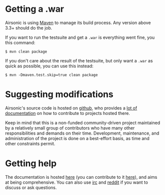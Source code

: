 # Getting a .war

Airsonic is using [Maven](https://maven.apache.org/) to manage its build
process. Any version above 3.3+ should do the job.

If you want to run the testsuite and get a `.war` is everything went fine,
you this command:

```
$ mvn clean package 
```

If you don't care about the result of the testsuite, but only
want a `.war` as quick as possible, you can use this instead:

```
$ mvn -Dmaven.test.skip=true clean package 
```


# Suggesting modifications

Airsonic's source code is hosted on [github](https://github.com/airsonic/airsonic/),
who provides a [lot of documentation](https://help.github.com/en) on how
to contribute to projects hosted there.

Keep in mind that this is a non-funded community-driven project maintained by
a relatively small group of contributors who have many other responsibilities
and demands on their time. Development, maintenance, and administration of the
project is done on a best-effort basis, as time and other constraints permit.

# Getting help

The documentation is hosted [here](https://airsonic.github.io/) (you can
contribute to it [here](https://github.com/airsonic/documentation)), and aims
at being comprehensive. You can also use [irc](irc://irc.freenode.net/airsonic)
and [reddit](https://www.reddit.com/r/airsonic/) if you want to discuss or ask
questions.
